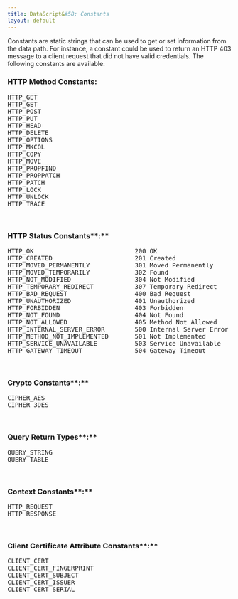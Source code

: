 ```yaml
---
title: DataScript&#58; Constants
layout: default
---
```

Constants are static strings that can be used to get or set information from the data path. For instance, a constant could be used to return an HTTP 403 message to a client request that did not have valid credentials. The following constants are available:

### HTTP Method Constants:

<pre class="">HTTP_GET
HTTP_GET
HTTP_POST
HTTP_PUT
HTTP_HEAD
HTTP_DELETE
HTTP_OPTIONS
HTTP_MKCOL
HTTP_COPY
HTTP_MOVE
HTTP_PROPFIND
HTTP_PROPPATCH
HTTP_PATCH
HTTP_LOCK
HTTP_UNLOCK
HTTP_TRACE</pre> 

 

### HTTP Status Constants**:**

<pre class="">HTTP_OK                           200 OK
HTTP_CREATED                      201 Created
HTTP_MOVED_PERMANENTLY            301 Moved Permanently
HTTP_MOVED_TEMPORARILY            302 Found
HTTP_NOT_MODIFIED                 304 Not Modified
HTTP_TEMPORARY_REDIRECT           307 Temporary Redirect
HTTP_BAD_REQUEST                  400 Bad Request
HTTP_UNAUTHORIZED                 401 Unauthorized
HTTP_FORBIDDEN                    403 Forbidden
HTTP_NOT_FOUND                    404 Not Found
HTTP_NOT_ALLOWED                  405 Method Not Allowed
HTTP_INTERNAL_SERVER_ERROR        500 Internal Server Error
HTTP_METHOD_NOT_IMPLEMENTED       501 Not Implemented
HTTP_SERVICE_UNAVAILABLE          503 Service Unavailable
HTTP_GATEWAY_TIMEOUT              504 Gateway Timeout</pre> 

 

### Crypto Constants**:**

<pre class="">CIPHER_AES
CIPHER_3DES</pre> 

 

### Query Return Types**:**

<pre class="">QUERY_STRING
QUERY_TABLE</pre> 

 

### Context Constants**:**

<pre class="">HTTP_REQUEST
HTTP_RESPONSE</pre> 

 

### Client Certificate Attribute Constants**:**

<pre class="">CLIENT_CERT
CLIENT_CERT_FINGERPRINT
CLIENT_CERT_SUBJECT
CLIENT_CERT_ISSUER
CLIENT_CERT_SERIAL</pre> 

 


